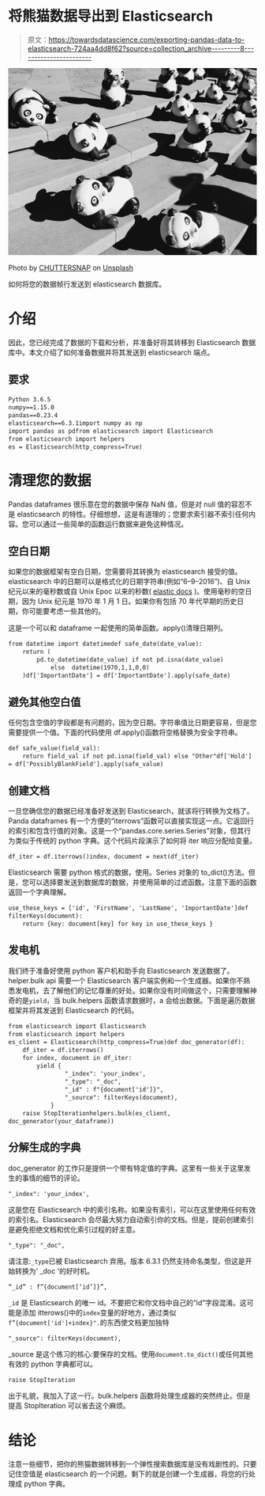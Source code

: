 # 将熊猫数据导出到 Elasticsearch

> 原文：<https://towardsdatascience.com/exporting-pandas-data-to-elasticsearch-724aa4dd8f62?source=collection_archive---------8----------------------->

![](img/b38ba3bfae0a4f5fb7885edbfb81d243.png)

Photo by [CHUTTERSNAP](https://unsplash.com/@chuttersnap?utm_source=medium&utm_medium=referral) on [Unsplash](https://unsplash.com?utm_source=medium&utm_medium=referral)

如何将您的数据帧行发送到 elasticsearch 数据库。

# 介绍

因此，您已经完成了数据的下载和分析，并准备好将其转移到 Elasticsearch 数据库中。本文介绍了如何准备数据并将其发送到 elasticsearch 端点。

## 要求

```
Python 3.6.5
numpy==1.15.0
pandas==0.23.4
elasticsearch==6.3.1import numpy as np
import pandas as pdfrom elasticsearch import Elasticsearch
from elasticsearch import helpers
es = Elasticsearch(http_compress=True)
```

# 清理您的数据

Pandas dataframes 很乐意在您的数据中保存 NaN 值，但是对 null 值的容忍不是 elasticsearch 的特性。仔细想想，这是有道理的；您要求索引器不索引任何内容。您可以通过一些简单的函数运行数据来避免这种情况。

## 空白日期

如果您的数据框架有空白日期，您需要将其转换为 elasticsearch 接受的值。elasticsearch 中的日期可以是格式化的日期字符串(例如“6–9–2016”)、自 Unix 纪元以来的毫秒数或自 Unix Epoc 以来的秒数( [elastic docs](https://www.elastic.co/guide/en/elasticsearch/reference/current/date.html) )。使用毫秒的空日期，因为 Unix 纪元是 1970 年 1 月 1 日。如果你有包括 70 年代早期的历史日期，你可能要考虑一些其他的。

这是一个可以和 dataframe 一起使用的简单函数。apply()清理日期列。

```
from datetime import datetimedef safe_date(date_value):
    return (
        pd.to_datetime(date_value) if not pd.isna(date_value)
            else  datetime(1970,1,1,0,0)
    )df['ImportantDate'] = df['ImportantDate'].apply(safe_date)
```

## 避免其他空白值

任何包含空值的字段都是有问题的，因为空日期。字符串值比日期更容易，但是您需要提供一个值。下面的代码使用 df.apply()函数将空格替换为安全字符串。

```
def safe_value(field_val):
    return field_val if not pd.isna(field_val) else "Other"df['Hold'] = df['PossiblyBlankField'].apply(safe_value)
```

## 创建文档

一旦您确信您的数据已经准备好发送到 Elasticsearch，就该将行转换为文档了。Panda dataframes 有一个方便的“iterrows”函数可以直接实现这一点。它返回行的索引和包含行值的对象。这是一个“pandas.core.series.Series”对象，但其行为类似于传统的 python 字典。这个代码片段演示了如何将 iter 响应分配给变量。

```
df_iter = df.iterrows()index, document = next(df_iter)
```

Elasticsearch 需要 python 格式的数据，使用。Series 对象的 to_dict()方法。但是，您可以选择要发送到数据库的数据，并使用简单的过滤函数。注意下面的函数返回一个字典理解。

```
use_these_keys = ['id', 'FirstName', 'LastName', 'ImportantDate']def filterKeys(document):
    return {key: document[key] for key in use_these_keys }
```

## 发电机

我们终于准备好使用 python 客户机和助手向 Elasticsearch 发送数据了。helper.bulk api 需要一个 Elasticsearch 客户端实例和一个生成器。如果你不熟悉发电机，去了解他们的记忆尊重的好处。如果你没有时间做这个，只需要理解神奇的是`yield`，当 bulk.helpers 函数请求数据时，a 会给出数据。下面是遍历数据框架并将其发送到 Elasticsearch 的代码。

```
from elasticsearch import Elasticsearch
from elasticsearch import helpers
es_client = Elasticsearch(http_compress=True)def doc_generator(df):
    df_iter = df.iterrows()
    for index, document in df_iter:
        yield {
                "_index": 'your_index',
                "_type": "_doc",
                "_id" : f"{document['id']}",
                "_source": filterKeys(document),
            }
    raise StopIterationhelpers.bulk(es_client, doc_generator(your_dataframe))
```

## 分解生成的字典

doc_generator 的工作只是提供一个带有特定值的字典。这里有一些关于这里发生的事情的细节的评论。

```
"_index": 'your_index',
```

这是您在 Elasticsearch 中的索引名称。如果没有索引，可以在这里使用任何有效的索引名。Elasticsearch 会尽最大努力自动索引你的文档。但是，提前创建索引是避免拒绝文档和优化索引过程的好主意。

```
"_type": "_doc",
```

请注意:`_type`已被 Elasticsearch 弃用。版本 6.3.1 仍然支持命名类型，但这是开始转换为' _doc '的好时机。

```
“_id” : f”{document[‘id’]}”,
```

`_id` 是 Elasticsearch 的唯一 id。不要把它和你文档中自己的“id”字段混淆。这可能是添加 itterows()中的`index`变量的好地方，通过类似`f”{document['id']+index}".`的东西使文档更加独特

```
"_source": filterKeys(document),
```

_source 是这个练习的核心:要保存的文档。使用`document.to_dict()`或任何其他有效的 python 字典都可以。

```
raise StopIteration
```

出于礼貌，我加入了这一行。bulk.helpers 函数将处理生成器的突然终止。但是提高 StopIteration 可以省去这个麻烦。

# 结论

注意一些细节，把你的熊猫数据转移到一个弹性搜索数据库是没有戏剧性的。只要记住空值是 elasticsearch 的一个问题。剩下的就是创建一个生成器，将您的行处理成 python 字典。